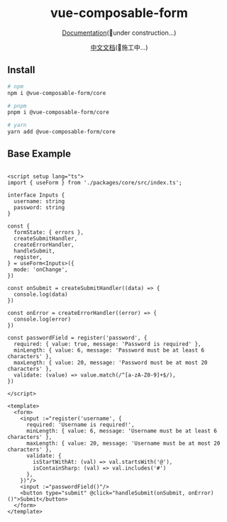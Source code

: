 <h1 align="center">
vue-composable-form
</h1>


<p align="center">
 <a href="https://vue-form-docs.netlify.app/">Documentation</a>(🔨under construction...)
</p>
<p align="center">
 <a href="https://vue-form-cn.netlify.app/">中文文档</a>(🔨施工中...)
</p>

## Install

```bash
# npm
npm i @vue-composable-form/core

# pnpm
pnpm i @vue-composable-form/core

# yarn
yarn add @vue-composable-form/core
```

## Base Example

```vue

<script setup lang="ts">
import { useForm } from './packages/core/src/index.ts';

interface Inputs {
  username: string
  password: string
}

const {
  formState: { errors },
  createSubmitHandler,
  createErrorHandler,
  handleSubmit,
  register,
} = useForm<Inputs>({
  mode: 'onChange',
})

const onSubmit = createSubmitHandler((data) => {
  console.log(data)
})

const onError = createErrorHandler((error) => {
  console.log(error)
})

const passwordField = register('password', {
  required: { value: true, message: 'Password is required' },
  minLength: { value: 6, message: 'Password must be at least 6 characters' },
  maxLength: { value: 20, message: 'Password must be at most 20 characters' },
  validate: (value) => value.match(/^[a-zA-Z0-9]+$/),
})

</script>

<template>
  <form>
    <input :="register('username', {
      required: 'Username is required!',
      minLength: { value: 6, message: 'Username must be at least 6 characters' },
      maxLength: { value: 20, message: 'Username must be at most 20 characters' },
      validate: {
        isStartWithAt: (val) => val.startsWith('@'),
        isContainSharp: (val) => val.includes('#') 
      },
    })"/>
    <input :="passwordField()"/>
    <button type="submit" @click="handleSubmit(onSubmit, onError)()">Submit</button>
  </form>
</template>


```
